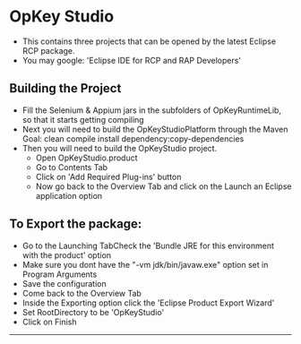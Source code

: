 # OpKey Studio

* This contains three projects that can be opened by the latest Eclipse RCP package.
* You may google: 'Eclipse IDE for RCP and RAP Developers'

## Building the Project
* Fill the Selenium & Appium jars in the subfolders of OpKeyRuntimeLib, so that it starts getting compiling
* Next you will need to build the OpKeyStudioPlatform through the Maven Goal: clean compile install dependency:copy-dependencies
* Then you will need to build the OpKeyStudio project.
    * Open OpKeyStudio.product
	* Go to Contents Tab
	* Click on 'Add Required Plug-ins' button
	* Now go back to the Overview Tab and click on the Launch an Eclipse application option
	
## To Export the package:
* Go to the Launching TabCheck the 'Bundle JRE for this environment with the product' option
* Make sure you dont have the "-vm jdk/bin/javaw.exe" option set in Program Arguments
* Save the configuration
* Come back to the Overview Tab
* Inside the Exporting option click the 'Eclipse Product Export Wizard'
* Set RootDirectory to be 'OpKeyStudio'
* Click on Finish

***